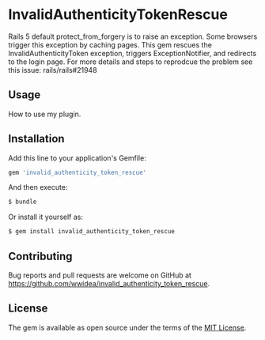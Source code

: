 # InvalidAuthenticityTokenRescue
Rails 5 default protect_from_forgery is to raise an exception. Some browsers trigger this exception by caching pages. This gem rescues the InvalidAuthenticityToken exception, triggers ExceptionNotifier, and redirects to the login page. For more details and steps to reprodcue the problem see this issue: rails/rails#21948

## Usage
How to use my plugin.

## Installation
Add this line to your application's Gemfile:

```ruby
gem 'invalid_authenticity_token_rescue'
```

And then execute:
```bash
$ bundle
```

Or install it yourself as:
```bash
$ gem install invalid_authenticity_token_rescue
```

## Contributing
Bug reports and pull requests are welcome on GitHub at https://github.com/wwidea/invalid_authenticity_token_rescue.

## License
The gem is available as open source under the terms of the [MIT License](http://opensource.org/licenses/MIT).
